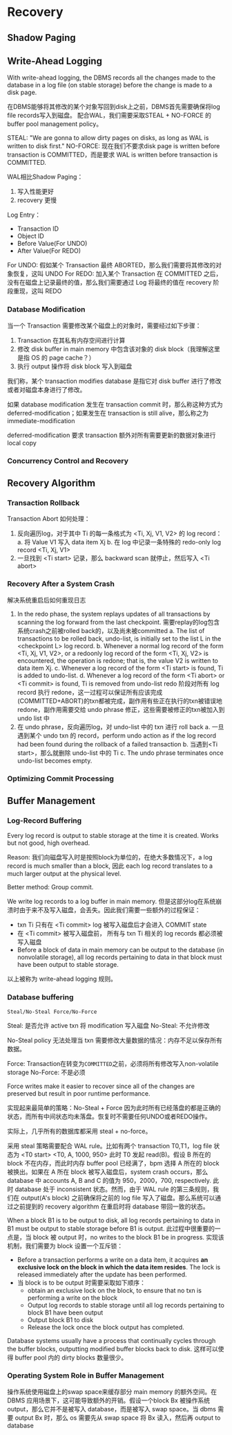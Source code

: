 # Recovery
## Shadow Paging
## Write-Ahead Logging

With write-ahead logging, the DBMS records all the changes made to the database in a log file (on stable storage) before the change is made to a disk page.

在DBMS能够将其修改的某个对象写回到disk上之前，DBMS首先需要确保将log file records写入到磁盘。
配合WAL，我们需要采取STEAL + NO-FORCE 的 buffer pool management policy。

STEAL: "We are gonna to allow dirty pages on disks, as long as WAL is written to disk first."
NO-FORCE: 现在我们不要求disk page is written before transaction is COMMITTED，而是要求 WAL is written before transaction is COMMITTED.


WAL相比Shadow Paging：
1. 写入性能更好
2. recovery 更慢

Log Entry：
* Transaction ID
* Object ID
* Before Value(For UNDO)
* After Value(For REDO)

For UNDO: 假如某个 Transaction 最终 ABORTED，那么我们需要将其修改的对象恢复，这叫 UNDO
For REDO: 加入某个 Transaction 在 COMMITTED 之后，没有在磁盘上记录最终的值，那么我们需要通过 Log 将最终的值在 recovery 阶段重现，这叫 REDO


### Database Modification
当一个 Transaction 需要修改某个磁盘上的对象时，需要经过如下步骤：
1. Transaction 在其私有内存空间进行计算
2. 修改 disk buffer in main memory 中包含该对象的 disk block（我理解这里是指 OS 的 page cache？）
3. 执行 output 操作将 disk block 写入到磁盘

我们称，某个 transaction modifies database 是指它对 disk buffer 进行了修改或者对磁盘本身进行了修改。

如果 database modification 发生在 transaction commit 时，那么称这种方式为 deferred-modification；如果发生在 transaction is still alive，那么称之为 immediate-modification

deferred-modification 要求 transaction 额外对所有需要更新的数据对象进行 local copy

### Concurrency Control and Recovery

## Recovery Algorithm
### Transaction Rollback
Transaction Abort 如何处理：
1. 反向遍历log，对于其中 Ti 的每一条格式为 \<Ti, Xj, V1, V2> 的 log record：
   a. 将 Value V1 写入 data item Xj
   b. 在 log 中记录一条特殊的 redo-only log record \<Ti, Xj, V1>
2. 一旦找到 \<Ti start> 记录，那么 backward scan 就停止，然后写入 \<Ti abort>

### Recovery After a System Crash
解决系统重启后如何重现日志
1. In the redo phase, the system replays updates of all transactions by scanning the
log forward from the last checkpoint.  需要replay的log包含系统crash之前被rolled back的，以及尚未被committed
    a. The list of transactions to be rolled back, undo-list, is initially set to the list L in the \<checkpoint L> log record.
    b. Whenever a normal log record of the form \<Ti, Xj, V1, V2>, or a redoonly log record of the form \<Ti, Xj, V2> is encountered, the operation is redone; that is, the value V2 is written to data item Xj.
    c. Whenever a log record of the form \<Ti start> is found, Ti is added to undo-list.
    d. Whenever a log record of the form \<Ti abort> or \<Ti commit> is found, Ti is removed from undo-list
    redo 阶段对所有 log record 执行 redone，这一过程可以保证所有应该完成(COMMITTED+ABORT)的txn都被完成，副作用有些正在执行的txn被错误地redone，副作用需要交给 undo phrase 修正，这些需要被修正的txn被加入到 undo list 中
2. 在 undo phrase，反向遍历log，对 undo-list 中的 txn 进行 roll back
   a. 一旦遇到某个 undo txn 的 record，perform undo action as if the log record had been found during the rollback of a failed transaction
   b. 当遇到\<Ti start>，那么就删除 undo-list 中的 Ti
   c. The undo phrase terminates once undo-list becomes empty.

### Optimizing Commit Processing

## Buffer Management
### Log-Record Buffering
Every log record is output to stable storage at the time it is created. Works but not good, high overhead.

Reason: 我们向磁盘写入时是按照block为单位的，在绝大多数情况下，a log record is much smaller than a block, 因此 each log record translates to a much larger output at the physical level.

Better method: Group commit.

We write log records to a log buffer in main memory. 但是这部分log在系统崩溃时由于来不及写入磁盘，会丢失。因此我们需要一些额外的过程保证：
* txn Ti 只有在 \<Ti commit> log 被写入磁盘后才会进入 COMMIT state
* 在 \<Ti commit> 被写入磁盘前， 所有与 txn Ti 相关的 log records 都必须被写入磁盘
* Before a block of data in main memory can be output to the database (in nonvolatile storage), all log records pertaining to data in that block must have been output to stable storage.

以上被称为 write-ahead logging 规则。

### Database buffering

    Steal/No-Steal Force/No-Force

Steal: 是否允许 active txn 将 modification 写入磁盘
No-Steal: 不允许修改

No-Steal policy 无法处理当 txn 需要修改大量数据的情况：内存不足以保存所有数据。

Force: Transaction在转变为`COMMITTED`之前，必须将所有修改写入non-volatile storage
No-Force: 不是必须

Force writes make it easier to recover since all of the changes are preserved but result in poor runtime performance.

实现起来最简单的策略：No-Steal + Force 因为此时所有已经落盘的都是正确的状态，而所有中间状态均未落盘。恢复时不需要任何UNDO或者REDO操作。

实际上，几乎所有的数据库都采用 steal + no-force。

采用 steal 策略需要配合 WAL rule。比如有两个 transaction T0,T1，log file 状态为
\<T0 start>
\<T0, A, 1000, 950>
此时 T0 发起 read(B)。假设 B 所在的 block 不在内存，而此时内存 buffer pool 已经满了，bpm 选择 A 所在的 block 被换出。如果在 A 所在 block 被写入磁盘后，system crash occurs，那么 database 中 accounts A, B and C 的值为 950，2000，700, respectively. 此时 database 处于 inconsistent 状态。然而，由于 WAL rule 的第三条规则，我们在 output(A's block) 之前确保将之前的 log file 写入了磁盘。那么系统可以通过之前提到的 recovery algorithm 在重启时将 database 带回一致的状态。

When a block B1 is to be output to disk, all log records pertaining to data in B1 must be output to stable storage before B1 is output. 此过程中很重要的一点是，当 block 被 output 时，no writes to the block B1 be in progress. 实现该机制，我们需要为 block 设置一个互斥锁：
* Before a transaction performs a write on a data item, it acquires **an exclusive lock on the block in which the data item resides**. The lock is released immediately after the update has been performed.
* 当 block is to be output 时需要采取如下顺序：
  - obtain an exclusive lock on the block, to ensure that no txn is performing a write on the block
  - Output log records to stable storage until all log records pertaining to block B1 have been output
  - Output block B1 to disk
  - Release the lock once the block output has completed.

Database systems usually have a process that continually cycles through the buffer blocks, outputting modified buffer blocks back to disk. 这样可以使得 buffer pool 内的 dirty blocks 数量很少。

### Operating System Role in Buffer Management
操作系统使用磁盘上的swap space来缓存部分 main memory 的额外空间。在 DBMS 应用场景下，这可能导致额外的开销。假设一个block Bx 被操作系统 output，那么它并不是被写入 database，而是被写入 swap space。当 dbms 需要 output Bx 时，那么 os 需要先从 swap space 将 Bx 读入，然后再 output to database